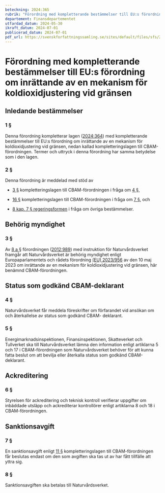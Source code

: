 ```yaml
---
beteckning: 2024:365
rubrik: "Förordning med kompletterande bestämmelser till EU:s förordning om inrättande av en mekanism för koldioxidjustering vid gränsen"
departement: Finansdepartementet
utfardad_datum: 2024-05-30
ikraft_datum: 2024-07-01
publicerad_datum: 2024-07-01
pdf_url: https://svenskforfattningssamling.se/sites/default/files/sfs/2024-05/SFS2024-365.pdf
---
```


# Förordning med kompletterande bestämmelser till EU:s förordning om inrättande av en mekanism för koldioxidjustering vid gränsen

## Inledande bestämmelser

### 1 §

Denna förordning kompletterar lagen ([2024:364](https://selex.se/eli/sfs/2024/364)) med kompletterande bestämmelser till EU:s förordning om inrättande av en mekanism för koldioxidjustering vid gränsen, nedan kallad kompletteringslagen till CBAM-förordningen. Termer och uttryck i denna förordning har samma betydelse som i den lagen.

### 2 §

Denna förordning är meddelad med stöd av

- [3 §](#3) kompletteringslagen till CBAM-förordningen i fråga om [4 §](#4),

- [16 §](#16) kompletteringslagen till CBAM-förordningen i fråga om [7 §](#7), och

- [8 kap. 7 § regeringsformen](https://selex.se/eli/sfs/1974/152#kap8.7) i fråga om övriga bestämmelser.

## Behörig myndighet

### 3 §

Av [8 a §](#8a) förordningen ([2012:989](https://selex.se/eli/sfs/2012/989)) med instruktion för Naturvårdsverket framgår att Naturvårdsverket är behörig myndighet enligt Europaparlamentets och rådets förordning [(EU) 2023/956](https://eur-lex.europa.eu/legal-content/SV/ALL/?uri=celex%3A32023R0956) av den 10 maj 2023 om inrättande av en mekanism för koldioxidjustering vid gränsen, här benämnd CBAM-förordningen.

## Status som godkänd CBAM-deklarant

### 4 §

Naturvårdsverket får meddela föreskrifter om förfarandet vid ansökan om och återkallelse av status som godkänd CBAM- deklarant.

### 5 §

Energimarknadsinspektionen, Finansinspektionen, Skatteverket och Tullverket ska till Naturvårdsverket lämna den information enligt artiklarna 5 och 17 i CBAM-förordningen som Naturvårdsverket behöver för att kunna fatta beslut om att bevilja eller återkalla status som godkänd CBAM-deklarant.

## Ackreditering

### 6 §

Styrelsen för ackreditering och teknisk kontroll verifierar uppgifter om inbäddade utsläpp och ackrediterar kontrollörer enligt artiklarna 8 och 18 i CBAM-förordningen.

## Sanktionsavgift

### 7 §

En sanktionsavgift enligt [11 §](#11) kompletteringslagen till CBAM-förordningen får beslutas endast om den som avgiften ska tas ut av har fått tillfälle att yttra sig.

### 8 §

Sanktionsavgiften ska betalas till Naturvårdsverket.